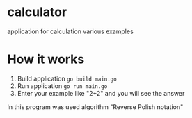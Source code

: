 # calculator

application for calculation various examples

# How it works

1) Build application `go build main.go`
2) Run application `go run main.go`
3) Enter your example like "2+2" and you will see the answer

In this program was used algorithm "Reverse Polish notation" 

